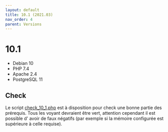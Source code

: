```yaml
---
layout: default
title: 10.1 (2021.03)
nav_order: 4
parent: Versions
---
```


# 10.1

- Debian 10
- PHP 7.4
- Apache 2.4
- PostgreSQL 11

## Check

Le script [check_10_1.php](https://faros.lephare.com/check_faros_version/check_10_1.php) est à disposition pour check une bonne partie des prérequis.
Tous les voyant devraient être vert, attention cependant il est possible d' avoir de faux négatifs (par exemple si la mémoire configurée est supérieure à celle requise).
